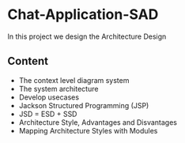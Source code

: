 # Chat-Application-SAD
In this project we design the Architecture Design

## Content
* The context level diagram system
* The system architecture
* Develop usecases
* Jackson Structured Programming (JSP)
* JSD = ESD + SSD
* Architecture Style, Advantages and Disvantages
* Mapping Architecture Styles with Modules
